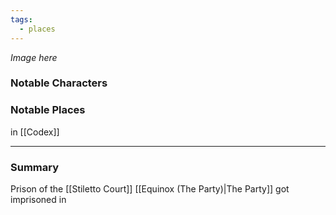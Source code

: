 ```yaml
---
tags:
  - places
---
```

*Image here*

### Notable Characters


### Notable Places
in [[Codex]]

___
### Summary
Prison of the [[Stiletto Court]] [[Equinox (The Party)|The Party]] got imprisoned in 
